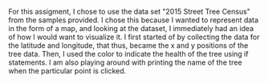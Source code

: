 For this assigment, I chose to use the data set "2015 Street Tree Census" from the samples provided. I chose this because I wanted to represent data in the form of a map, and looking at the dataset, I immediately had an idea of how I would want to visualize it. 
I first started of by collecting the data for the latitude and longitude, that thus, became the x and y positions of the tree data. 
Then, I used the color to indicate the health of the tree using if statements. 
I am also playing around with printing the name of the tree when the particular point is clicked. 